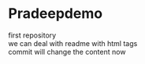 # Pradeepdemo
first repository
<br> we can deal with readme with html tags <br>
commit will change the content now
